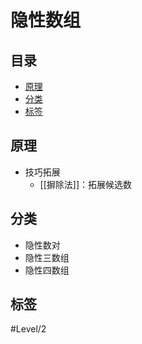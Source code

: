 # 隐性数组
<!-- START doctoc generated TOC please keep comment here to allow auto update -->
<!-- DON'T EDIT THIS SECTION, INSTEAD RE-RUN doctoc TO UPDATE -->
## 目录

- [原理](#%E5%8E%9F%E7%90%86)
- [分类](#%E5%88%86%E7%B1%BB)
- [标签](#%E6%A0%87%E7%AD%BE)

<!-- END doctoc generated TOC please keep comment here to allow auto update -->

## 原理

- 技巧拓展
	- [[摒除法]]：拓展候选数

## 分类

- 隐性数对
- 隐性三数组
- 隐性四数组

## 标签

#Level/2
